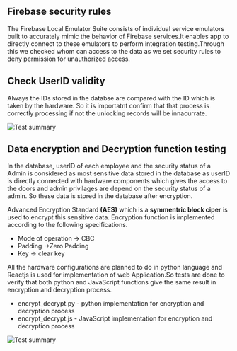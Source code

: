 ## Firebase security rules 

The Firebase Local Emulator Suite consists of individual service emulators built to accurately mimic the behavior of Firebase services.It enables app to directly connect to these emulators to perform integration testing.Through this we checked whom can access to the data as we set security rules to deny permission for unauthorized access.

## Check UserID validity
Always the  IDs stored in the databse are compared with the ID which is taken by the hardware. So it is importatnt confirm that that process is correctly processing if not the unlocking records will be innacurrate.


![Test summary](https://github.com/cepdnaclk/e16-3yp-smart-door-lock/blob/main/Images/test%20summary.png)

## Data encryption and Decryption function testing

In the database, userID of each employee and the security status of a Admin is considered as most sensitive data stored in the database as userID is directly connected with hardware components which gives the access to the doors and admin privilages are depend on the security status of a admin. So these data is stored in the database after encryption.

Advanced Encryption Standard <b>(AES)</b> which is a <b>symmentric block ciper</b> is used to encrypt this sensitive data. Encryption function is implemented according to the following specifications.
  - Mode of operation -> CBC
  - Padding ->Zero Padding 
  - Key -> clear key
  
All the hardware configurations are planned to do in python language and Reactjs is used for implementation of web Application.So tests are done to verify that both python and JavaScript functions give the same result in encryption and decryption process.

- encrypt_decrypt.py - python implementation for encryption and decryption process
- encrypt_decrypt.js - JavaScript implementation for encryption and decryption process

![Test summary](https://github.com/cepdnaclk/e16-3yp-smart-door-lock/blob/main/Images/encrypt_test.png)
